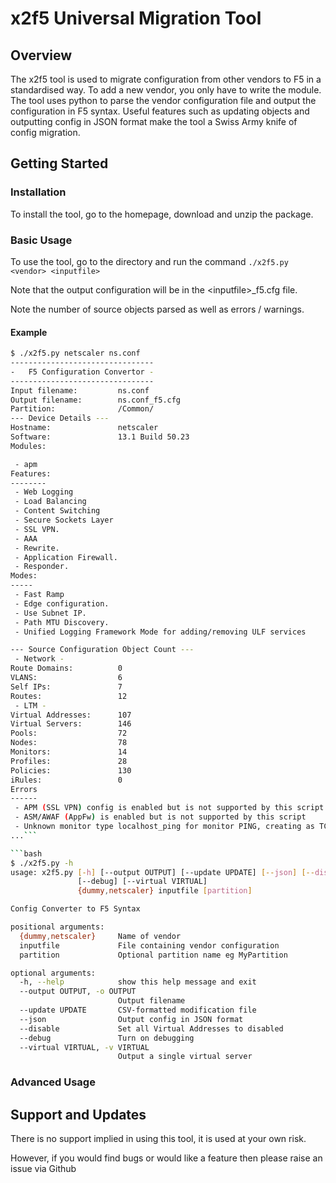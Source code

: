 # x2f5 Universal Migration Tool

## Overview

The x2f5 tool is used to migrate configuration from other vendors to F5 in a standardised way. To add a new vendor, you only have to write the module. The tool uses python to parse the vendor configuration file and output the configuration in F5 syntax. Useful features such as updating objects and outputting config in JSON format make the tool a Swiss Army knife of config migration.

## Getting Started

### Installation

To install the tool, go to the homepage, download and unzip the package.

### Basic Usage

To use the tool, go to the directory and run the command `./x2f5.py <vendor> <inputfile>`

Note that the output configuration will be in the \<inputfile>_f5.cfg file.

Note the number of source objects parsed as well as errors / warnings.

#### Example

```bash
$ ./x2f5.py netscaler ns.conf
--------------------------------
-   F5 Configuration Convertor -
--------------------------------
Input filename:         ns.conf
Output filename:        ns.conf_f5.cfg
Partition:              /Common/
--- Device Details ---
Hostname:               netscaler
Software:               13.1 Build 50.23
Modules:

 - apm
Features:
--------
 - Web Logging
 - Load Balancing
 - Content Switching
 - Secure Sockets Layer
 - SSL VPN.
 - AAA
 - Rewrite.
 - Application Firewall.
 - Responder.
Modes:
-----
 - Fast Ramp
 - Edge configuration.
 - Use Subnet IP.
 - Path MTU Discovery.
 - Unified Logging Framework Mode for adding/removing ULF services

--- Source Configuration Object Count ---
 - Network -
Route Domains:          0
VLANS:                  6
Self IPs:               7
Routes:                 12
 - LTM -
Virtual Addresses:      107
Virtual Servers:        146
Pools:                  72
Nodes:                  78
Monitors:               14
Profiles:               28
Policies:               130
iRules:                 0
Errors
------
 - APM (SSL VPN) config is enabled but is not supported by this script
 - ASM/AWAF (AppFw) is enabled but is not supported by this script
 - Unknown monitor type localhost_ping for monitor PING, creating as TCP type
...```

```bash
$ ./x2f5.py -h
usage: x2f5.py [-h] [--output OUTPUT] [--update UPDATE] [--json] [--disable]
               [--debug] [--virtual VIRTUAL]
               {dummy,netscaler} inputfile [partition]

Config Converter to F5 Syntax

positional arguments:
  {dummy,netscaler}     Name of vendor
  inputfile             File containing vendor configuration
  partition             Optional partition name eg MyPartition

optional arguments:
  -h, --help            show this help message and exit
  --output OUTPUT, -o OUTPUT
                        Output filename
  --update UPDATE       CSV-formatted modification file
  --json                Output config in JSON format
  --disable             Set all Virtual Addresses to disabled
  --debug               Turn on debugging
  --virtual VIRTUAL, -v VIRTUAL
                        Output a single virtual server
```

### Advanced Usage

## Support and Updates

There is no support implied in using this tool, it is used at your own risk.

However, if you would find bugs or would like a feature then please raise an issue via Github
